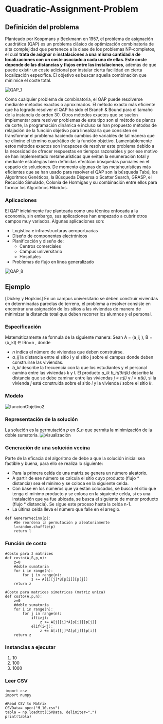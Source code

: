 # Quadratic-Assignment-Problem


## Definición del problema
Planteado por Koopmans y Beckmann en 1957, el problema de asignación cuadrática (QAP) es un problema clásico de optimización combinatoria de alta complejidad que pertenece a la clase de los problemas NP-completos, el cual **trata de asignar _n_ instalaciones a una misma cantidad _n_ de localizaciones con un coste asociado a cada una de ellas. Este coste depende de las distancias y flujos entre las instalaciones**, además de que puede existir un coste adicional por instalar cierta facilidad en cierta localización específica. El objetivo es buscar aquella combinación que minimice el coste total.

![QAP_1](https://user-images.githubusercontent.com/25113662/226206123-901ea03f-bc6b-4e68-b4aa-81cfd6aa2dd6.PNG)

Como cualquier problema de combinatoria, el QAP puede resolverse mediante métodos exactos o aproximados. El método exacto más eficiente que ha logrado resolver el QAP ha sido el Branch & Bound para el tamaño de la instancia de orden 30. Otros métodos exactos que se suelen implementar para resolver problemas de este tipo son el método de planos de corte, la programación dinámica e incluso se han propuesto métodos de relajación de la función objetivo para linealizarla que consisten en transformar el problema haciendo cambios de variables de tal manera que se elimine el término cuadrático de la función objetivo. Lamentablemente estos métodos exactos son incapaces de resolver este problema debido a la necesidad de ofrecer respuestas en tiempos razonables y por ese motivo se han implementado metaheurísticas que evitan la enumeración total y mediante estrategias bien definidas efectúan búsquedas parciales en el espacio de soluciones.
De momento algunas de las metaheurísticas más eficientes que se han usado para resolver el QAP son la búsqueda Tabú, los Algoritmos Genéticos, la Búsqueda Dispersa o Scatter Search, GRASP, el Recocido Simulado, Colonia de Hormigas y su combinación entre ellos para formar los Algoritmos Híbridos.

### Aplicaciones
El QAP inicialmente fue planteada como una técnica enfocada a la economía, sin embargo, sus aplicaciones han empezado a cubrir  otros campos muy variados. Algunas aplicaciones son:
* Logística e infraestructuras aeroportuarias
* Diseño de componentes electrónicos
* Planificación y diseño de:
  * Centros comerciales 
  * Campus universitario
  * Hospitales
* Problemas de flujo en línea generalizado

![QAP_8](https://user-images.githubusercontent.com/25113662/226206188-a7c8fb3d-4d52-4f89-938d-350fe2032625.png)

## Ejemplo
[Dickey y Hopkins] En un campus universitario se deben construir viviendas en determinadas parcelas de terreno, el problema a resolver consiste en encontrar una asignación de los sitios a las viviendas de manera de minimizar la distancia total que deben recorrer los alumnos y el personal. 
### Especificación
Matemáticamente se formula de la siguiente manera:
Sean A = (a_ij ), B = (b_kl) ∈ IRn×n , donde 
* _n_ indica el número de viviendas que deben construirse. 
* _a_ij_ la distancia entre el sitio i y el sitio j sobre el campus donde deben construirse las viviendas. 
* _b_kl_ describe la frecuencia con la que los estudiantes y el personal camina entre las viviendas _k_ y _l_. 
El producto _a_ik b_π(i)π(k)_ describe la distancia que se debe caminar entre las viviendas _j = π(i)_ y _l = π(k)_, si la vivienda _j_ está construida sobre el sitio _i_ y la vivienda _l_ sobre el sitio _k_.
### Modelo
![funcionObjetivo2](https://user-images.githubusercontent.com/25113662/161483152-351a8022-d141-464c-950a-7e252d95d6a0.PNG)

### Representación de la solución
La solución es la permutación _p_ en _S_n_ que permita la minimización de la doble sumatoria.
![visualización](https://user-images.githubusercontent.com/25113662/163540014-8d057c0d-47d4-43ac-a31a-1eb74c355dd7.PNG)


### Generación de una solución vecina
Parte de la eficacia del algoritmo de debe a que la solución inicial sea factible y buena, para ello se realiza lo siguiente:
* Para la primera celda de una matriz se genera un número aleatorio.
* A partir de ese número se calcula el sitio cuyo producto (flujo * distancia) sea el mínimo y se coloca en la siguiente celda.
* Con base en los números que ya están colocados, se busca el sitio que tenga el mínimo producto y se coloca en la siguiente celda, si es una instalación que ya fue ubicada, se busca el siguiente de menor producto (flujo * distancia). Se sigue este proceso hasta la celda n-1.
* La última celda lleva el número que falle en el arreglo.
```
def GenerarVecino(p):
    #Se reordena la permutación p aleatoriamente
    l=random.shuffle(p)
    return l 
```
### Función de costo
```
#Costo para 2 matrices
def costo(A,B,p,n):
    z=0
    #doble sumatoria
    for i in range(n):
        for j in range(n):        
            z += A[i][j]*B[p[i]][p[j]]
    return z
``` 
```
#Costo para matrices simetricas (matriz unica)
def costo(A,p,n):
    z=0
    #doble sumatoria
    for i in range(n):
        for j in range(n):        
            if(i>j):
                z += A[j][i]*A[p[i]][p[j]]
            elif(i<j):
                z += A[i][j]*A[p[j]][p[i]]
    return z
``` 
### Instancias a ejecutar
1. 10
2. 100
3. 1000

### Leer CSV
```
import csv
import numpy

#Read CSV to Matrix
CSVData= open("M_10.csv")
tabla = np.loadtxt(CSVData, delimiter=",")
print(tabla)
``` 

